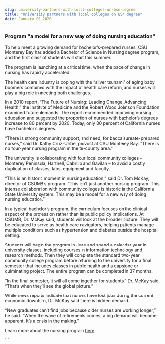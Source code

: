 ```yaml
---
slug: university-partners-with-local-colleges-on-bsn-degree
title: "University partners with local colleges on BSN degree"
date: January 01 2020
---
```


 
<h3>Program "a model for a new way of doing nursing education"</h3>
<p>
  To help meet a growing demand for bachelor’s-prepared nurses, CSU Monterey Bay
  has added a Bachelor of Science in Nursing degree program, and the first class
  of students will start this summer.
</p>
<p>
  The program is launching at a critical time, when the pace of change in
  nursing has rapidly accelerated.
</p>
<p>
  The health care industry is coping with the “silver tsunami” of aging baby
  boomers combined with the impact of health care reform, and nurses will play a
  big role in meeting both challenges.
</p>
<p>
  In a 2010 report, “The Future of Nursing: Leading Change, Advancing Health,”
  the Institute of Medicine and the Robert Wood Johnson Foundation examined
  future demands. The report recommended improving nursing education and
  suggested the proportion of nurses with bachelor’s degrees increase to 80
  percent by 2020. Today, only 30 percent of California nurses have bachelor’s
  degrees.
</p>
<p>
  “There is strong community support, and need, for baccalaureate-prepared
  nurses,” said Dr. Kathy Cruz-Uribe, provost at CSU Monterey Bay. “There is no
  four-year nursing program in the tri-county area.”
</p>
<p>
  The university is collaborating with four local community colleges – Monterey
  Peninsula, Hartnell, Cabrillo and Gavilan – to avoid a costly duplication of
  classes, labs, equipment and faculty.
</p>
<p>
  “This is an historic moment in nursing education,” said Dr. Tom McKay,
  director of CSUMB’s program. “This isn’t just another nursing program. This
  intense collaboration with community colleges is historic in the California
  State University system. This may be a model for a new way of doing nursing
  education.”
</p>
<p>
  In a typical bachelor’s program, the curriculum focuses on the clinical aspect
  of the profession rather than its public policy implications. At CSUMB, Dr.
  McKay said, students will look at the broader picture. They will be educated
  to serve as health care navigators, helping patients manage multiple
  conditions such as hypertension and diabetes outside the hospital setting.
</p>
<p>
  Students will begin the program in June and spend a calendar year in
  university classes, including courses in information technology and research
  methods. Then they will complete the standard two-year community college
  program before returning to the university for a final semester that includes
  classes in public health and a capstone or culminating project. The entire
  program can be completed in 37 months.
</p>
<p>
  “In the final semester, it will all come together for students,” Dr. McKay
  said. “That’s when they’ll see the global picture.”
</p>
<p>
  While news reports indicate that nurses have lost jobs during the current
  economic downturn, Dr. McKay said there is hidden demand.
</p>
<p>
  “New graduates can’t find jobs because older nurses are working longer,” he
  said. “When the wave of retirements comes, a big demand will become apparent.
  It’s a crisis in the making.”
</p>
<p>
  Learn more about the nursing program
  <a href="https://csumb.edu/nursing">here</a>.
</p>
```
